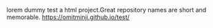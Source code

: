 lorem dummy test
a html project.Great repository names are short and memorable.
https://omitminji.github.io/test/
